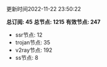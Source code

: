 更新时间2022-11-22 23:50:22

**总订阅: 45**
**总节点: 1215**
**有效节点: 247**
- ssr节点: 12
- trojan节点: 35
- v2ray节点: 192
- ss节点: 8
